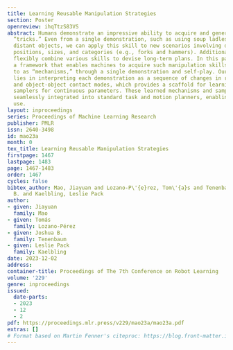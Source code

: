 ```yaml
---
title: Learning Reusable Manipulation Strategies
section: Poster
openreview: ihqTtzS83VS
abstract: Humans demonstrate an impressive ability to acquire and generalize manipulation
  “tricks.” Even from a single demonstration, such as using soup ladles to reach for
  distant objects, we can apply this skill to new scenarios involving different object
  positions, sizes, and categories (e.g., forks and hammers). Additionally, we can
  flexibly combine various skills to devise long-term plans. In this paper, we present
  a framework that enables machines to acquire such manipulation skills, referred
  to as “mechanisms,” through a single demonstration and self-play. Our key insight
  lies in interpreting each demonstration as a sequence of changes in robot-object
  and object-object contact modes, which provides a scaffold for learning detailed
  samplers for continuous parameters. These learned mechanisms and samplers can be
  seamlessly integrated into standard task and motion planners, enabling their compositional
  use.
layout: inproceedings
series: Proceedings of Machine Learning Research
publisher: PMLR
issn: 2640-3498
id: mao23a
month: 0
tex_title: Learning Reusable Manipulation Strategies
firstpage: 1467
lastpage: 1483
page: 1467-1483
order: 1467
cycles: false
bibtex_author: Mao, Jiayuan and Lozano-P\'{e}rez, Tom\'{a}s and Tenenbaum, Joshua
  B. and Kaelbling, Leslie Pack
author:
- given: Jiayuan
  family: Mao
- given: Tomás
  family: Lozano-Pérez
- given: Joshua B.
  family: Tenenbaum
- given: Leslie Pack
  family: Kaelbling
date: 2023-12-02
address:
container-title: Proceedings of The 7th Conference on Robot Learning
volume: '229'
genre: inproceedings
issued:
  date-parts:
  - 2023
  - 12
  - 2
pdf: https://proceedings.mlr.press/v229/mao23a/mao23a.pdf
extras: []
# Format based on Martin Fenner's citeproc: https://blog.front-matter.io/posts/citeproc-yaml-for-bibliographies/
---
```

